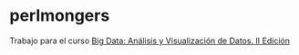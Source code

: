 # perlmongers  
  
Trabajo para el curso  [Big Data: Análisis y Visualización de Datos. II Edición](https://fundacionugrempresa.es/web/index.php?option=com_listajax&view=curso&Id=1798)
 
